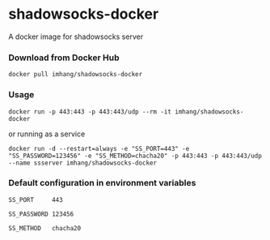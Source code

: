 # shadowsocks-docker

A docker image for shadowsocks server

### Download from Docker Hub 

    docker pull imhang/shadowsocks-docker

### Usage

    docker run -p 443:443 -p 443:443/udp --rm -it imhang/shadowsocks-docker

or running as a service

    docker run -d --restart=always -e "SS_PORT=443" -e "SS_PASSWORD=123456" -e "SS_METHOD=chacha20" -p 443:443 -p 443:443/udp --name ssserver imhang/shadowsocks-docker

### Default configuration in environment variables

    SS_PORT     443
    
    SS_PASSWORD 123456
    
    SS_METHOD   chacha20

